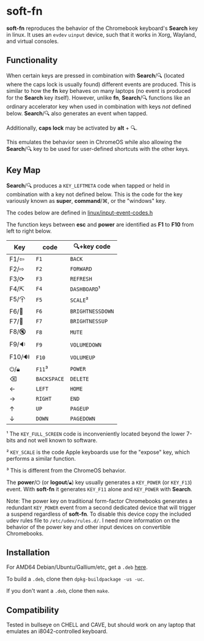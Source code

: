 # soft-fn

**soft-fn** reproduces the behavior of the Chromebook keyboard's **Search** key in linux. It uses an `evdev` `uinput` device, such that it works in Xorg, Wayland, and virtual consoles. 

## Functionality

When certain keys are pressed in combination with **Search**/🔍︎ (located where the caps lock is usually found) different events are produced. This is similar to how the **fn** key behaves on many laptops (no event is produced for the **Search** key itself). However, unlike **fn**, **Search**/🔍︎ functions like an ordinary accelerator key when used in combination with keys _not_ defined below. **Search**/🔍︎ also generates an event when tapped.

Additionally, **caps lock** may be activated by **alt** + 🔍︎.

This emulates the behavior seen in ChromeOS while also allowing the **Search**/🔍︎ key to be used for user-defined shortcuts with the other keys.


## Key Map

**Search**/🔍︎ produces a `KEY_LEFTMETA` code when tapped or held in combination with a key not defined below. This is the code for the key variously known as **super**, **command**/⌘, or the "windows" key.

The codes below are defined in [linux/input-event-codes.h](https://github.com/torvalds/linux/blob/master/include/uapi/linux/input-event-codes.h)

The function keys between **esc** and **power** are identified as **F1** to **F10** from left to right below.

| Key  | code                 | 🔍︎+key code |
|------|----------------------|-----------------|
| F1/⇦ | `F1`  | `BACK`      |
| F2/⇨ | `F2`  | `FORWARD`   |
| F3/⟳ | `F3`  | `REFRESH`   |
| F4/⇱︎ | `F4`  | `DASHBOARD`¹|
| F5/⯣ | `F5`  | `SCALE`²    |
| F6/🔅| `F6`  | `BRIGHTNESSDOWN` |
| F7/🔆| `F7`  | `BRIGHTNESSUP`   |
| F8/🔇| `F8`  | `MUTE`           |
| F9/🔉| `F9`  | `VOLUMEDOWN`     |
|F10/🔊| `F10` | `VOLUMEUP`       |
| ⏻/🔒︎ | `F11`³ | `POWER`         |
|  ⌫   | `BACKSPACE` | `DELETE` |
|  ←   | `LEFT`  | `HOME`       |
|  →   | `RIGHT` | `END`        |
|  ↑   | `UP`    | `PAGEUP`     |
|  ↓   | `DOWN`  | `PAGEDOWN`   |
 
¹ The `KEY_FULL_SCREEN` code is inconveniently located beyond the lower 7-bits and not well known to software.

² `KEY_SCALE` is the code Apple keyboards use for the "expose" key, which performs a similar function.

³ This is different from the ChromeOS behavior.

The **power**/⏻ (or **logout**/🔒︎) key usually generates a `KEY_POWER` (or `KEY_F13`) event. With **soft-fn** it generates `KEY_F11` alone and `KEY_POWER` with **Search**. 

Note: The power key on traditional form-factor Chromebooks generates a redundant `KEY_POWER` event from a second dedicated device that will trigger a suspend regardless of **soft-fn**. To disable this device copy the included udev rules file to `/etc/udev/rules.d/`. 
I need more information on the behavior of the power key and other input devices on convertible Chromebooks.

## Installation

For AMD64 Debian/Ubuntu/Gallium/etc, get a `.deb` [here](https://github.com/metaquanta/soft_fn/releases/tag/v0.2).

To build a `.deb`, clone then `dpkg-buildpackage -us -uc`.

If you don't want a `.deb`, clone then `make`.

## Compatibility

Tested in bullseye on CHELL and CAVE, but should work on any laptop that emulates an i8042-controlled keyboard.

